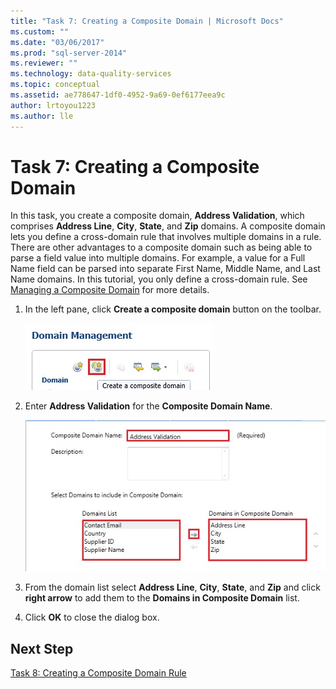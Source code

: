 ```yaml
---
title: "Task 7: Creating a Composite Domain | Microsoft Docs"
ms.custom: ""
ms.date: "03/06/2017"
ms.prod: "sql-server-2014"
ms.reviewer: ""
ms.technology: data-quality-services
ms.topic: conceptual
ms.assetid: ae778647-1df0-4952-9a69-0ef6177eea9c
author: lrtoyou1223
ms.author: lle
---
```

# Task 7: Creating a Composite Domain
  In this task, you create a composite domain, **Address Validation**, which comprises **Address Line**, **City**, **State**, and **Zip** domains. A composite domain lets you define a cross-domain rule that involves multiple domains in a rule. There are other advantages to a composite domain such as being able to parse a field value into multiple domains.  For example, a value for a Full Name field can be parsed into separate First Name, Middle Name, and Last Name domains. In this tutorial, you only define a cross-domain rule. See [Managing a Composite Domain](https://msdn.microsoft.com/library/hh510399.aspx) for more details.  
  
1.  In the left pane, click **Create a composite domain** button on the toolbar.  
  
     ![Create a Composite Domain Toolbar Button](../../2014/tutorials/media/et-creatingacompositedomain-01.jpg "Create a Composite Domain Toolbar Button")  
  
2.  Enter **Address Validation** for the **Composite Domain Name**.  
  
     ![Address Validation Composite Domain](../../2014/tutorials/media/et-creatingacompositedomain-02.jpg "Address Validation Composite Domain")  
  
3.  From the domain list select **Address Line**, **City**, **State**, and **Zip** and click **right arrow** to add them to the **Domains in Composite Domain** list.  
  
4.  Click **OK** to close the dialog box.  
  
## Next Step  
 [Task 8: Creating a Composite Domain Rule](../../2014/tutorials/task-8-creating-a-composite-domain-rule.md)  
  
  

